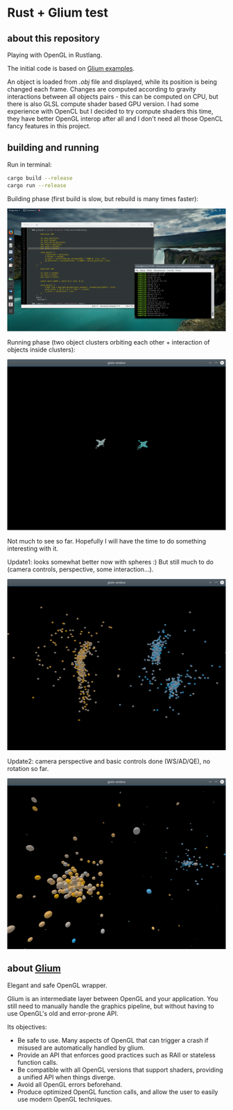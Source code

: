 # Rust + Glium test

## about this repository

Playing with OpenGL in Rustlang.

The initial code is based on [Glium examples](https://github.com/tomaka/glium/blob/master/examples/instancing.rs).

An object is loaded from *.obj* file and displayed, while its position is being changed each frame. 
Changes are computed according to gravity interactions between all objects pairs - this can be computed 
on CPU, but there is also GLSL compute shader based GPU version. 
I had some experience with OpenCL but I decided to try compute shaders this time, 
they have better OpenGL interop after all and I don't need all those OpenCL fancy features in this project.
 

## building and running

Run in terminal:

```bash
cargo build --release
cargo run --release
```

Building phase (first build is slow, but rebuild is many times faster):

![screen0](https://raw.githubusercontent.com/michal2229/Rust-playground/master/rust_glium_opengl_test/results/screen0.png)

Running phase (two object clusters orbiting each other + interaction of objects inside clusters):

![screen1](https://raw.githubusercontent.com/michal2229/Rust-playground/master/rust_glium_opengl_test/results/screen1.png)

Not much to see so far. Hopefully I will have the time to do something interesting with it.

Update1: looks somewhat better now with spheres :) But still much to do (camera controls, perspective, some interaction...).

![screen2](https://raw.githubusercontent.com/michal2229/Rust-playground/master/rust_glium_opengl_test/results/screen2.png)

Update2: camera perspective and basic controls done (WS/AD/QE), no rotation so far. 

![screen3](https://raw.githubusercontent.com/michal2229/Rust-playground/master/rust_glium_opengl_test/results/screen3.png)


## about [Glium](https://github.com/tomaka/glium)

Elegant and safe OpenGL wrapper.

Glium is an intermediate layer between OpenGL and your application. 
You still need to manually handle the graphics pipeline, 
but without having to use OpenGL's old and error-prone API.

Its objectives:

* Be safe to use. Many aspects of OpenGL that can trigger a crash if misused are automatically handled by glium.
* Provide an API that enforces good practices such as RAII or stateless function calls.
* Be compatible with all OpenGL versions that support shaders, providing a unified API when things diverge.
* Avoid all OpenGL errors beforehand.
* Produce optimized OpenGL function calls, and allow the user to easily use modern OpenGL techniques.
